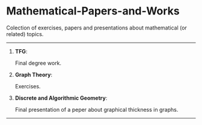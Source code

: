 # Mathematical-Papers-and-Works
Colection of exercises, papers and presentations about mathematical (or related) topics.

***

1. **TFG**:

    Final degree work. 

2. **Graph Theory**:

    Exercises.

3. **Discrete and Algorithmic Geometry**: 

    Final presentation of a peper about graphical thickness in graphs.


***